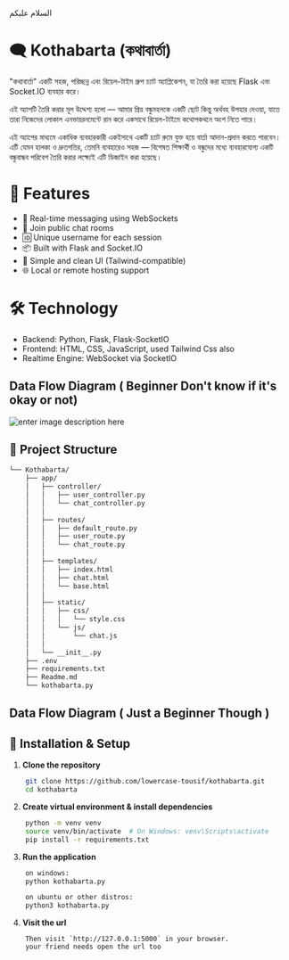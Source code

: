 
السلام عليكم

# 🗨️ Kothabarta (কথাবার্তা)
"কথাবার্তা" একটি সহজ, পরিচ্ছন্ন এবং রিয়েল-টাইম গ্রুপ চ্যাট অ্যাপ্লিকেশন, যা তৈরি করা হয়েছে Flask এবং Socket.IO ব্যবহার করে।

এই অ্যাপটি তৈরি করার মূল উদ্দেশ্য হলো — আমার প্রিয় বন্ধুমহলকে একটি ছোট কিন্তু অর্থবহ উপহার দেওয়া, যাতে তারা নিজেদের লোকাল এনভায়রনমেন্টে রান করে একসাথে রিয়েল-টাইমে কথোপকথনে অংশ নিতে পারে।

এই অ্যাপের মাধ্যমে একাধিক ব্যবহারকারী একইসাথে একটি চ্যাট রুমে যুক্ত হয়ে বার্তা আদান-প্রদান করতে পারবেন। এটি যেমন হালকা ও দ্রুতগতির, তেমনি ব্যবহারেও সহজ — বিশেষত শিক্ষার্থী ও বন্ধুদের মধ্যে ব্যবহারযোগ্য একটি বন্ধুবান্ধব পরিবেশ তৈরি করার লক্ষ্যেই এটি ডিজাইন করা হয়েছে।

# 🚀 Features
- 🔁 Real-time messaging using WebSockets
- 👥 Join public chat rooms
- 🆔 Unique username for each session
- 📦 Built with Flask and Socket.IO
- 🎨 Simple and clean UI (Tailwind-compatible)
- 🌐 Local or remote hosting support

# 🛠️ Technology 
  
 - Backend: Python, Flask, Flask-SocketIO
 - Frontend: HTML, CSS, JavaScript, used Tailwind Css also
 - Realtime Engine: WebSocket via SocketIO


## Data Flow Diagram ( Beginner Don't know if it's okay or not)


![enter image description here](https://media-hosting.imagekit.io/965717b7068f46c9/Screenshot%20from%202025-05-15%2015-11-35.png?Expires=1841908347&Key-Pair-Id=K2ZIVPTIP2VGHC&Signature=WlpViLx5n2E1YoEv6KscCeOP~mSCqaIPfDK2XSdQMsPnckRwwaNCngUGO5zYvNhVf8DyXrt6TjvIs7gJGwbRVhy0Y-I7WhXknR~LtV4aA3L-DQWyQFD3Wl8QNuGrYyX7n0wHa-MJReqL9OoRC3dTtvWNApntvVZ8Gvfck3~0Kh9UmB0Qkp-q4zGxttyqLIRD0ybu3jq7uMn5Uqz3sTkv5VwAZoeFPbdSsSf2yU-mrR2g1z5rnmPirj4V0RaCc2TEs6njNJBe59Re4TkA4iaYWG1OCnvL0UB4qvzPIgiAIQBan1qlT26TNQPNEb-k4aH6PLORg4xkhi8G8Y0lew4KJw__)


## 📁 Project Structure

```bash
└── Kothabarta/
    ├── app/
    │   ├── controller/
    │   │   ├── user_controller.py
    │   │   └── chat_controller.py
    │   │  
    │   ├── routes/
    │   │   ├── default_route.py
    │   │   ├── user_route.py
    │   │   └── chat_route.py
    │   │  
    │   ├── templates/
    │   │   ├── index.html
    │   │   ├── chat.html
    │   │   └── base.html
    │   │  
    │   ├── static/
    │   │   ├── css/
    │   │   │   └── style.css
    │   │   └── js/
    │   │       └── chat.js
    │   │  
    │   └── __init__.py
    ├── .env
    ├── requirements.txt
    ├── Readme.md
    └── kothabarta.py
```

## Data Flow Diagram ( Just a Beginner Though ) 


## 🔧 Installation & Setup

1. **Clone the repository**

```bash
	git clone https://github.com/lowercase-tousif/kothabarta.git
	cd kothabarta
```

2. **Create virtual environment & install dependencies**
```bash
	python -m venv venv
	source venv/bin/activate  # On Windows: venv\Scripts\activate
	pip install -r requirements.txt
```
3. **Run the application**
```bash
	on windows:
	python kothabarta.py

	on ubuntu or other distros:
	python3 kothabarta.py
```
4. **Visit the url**
```plaintext
	Then visit `http://127.0.0.1:5000` in your browser.
	your friend needs open the url too
```




